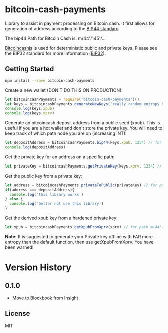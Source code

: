 bitcoin-cash-payments
=================

Library to assist in payment processing on Bitcoin cash. It first allows for generation
of address according to the [BIP44 standard](https://github.com/bitcoin/bips/blob/master/bip-0044.mediawiki).

The bip44 Path for Bitcoin Cash is: m/44'/145'/...

[Bitcoincashjs](https://github.com/bitcoincashjs/bitcoincashjs) is used for  deterministic public and private keys.
Please see the BIP32 standard for more information ([BIP32](https://github.com/bitcoin/bips/blob/master/bip-0039.mediawiki)).

## Getting Started

```bash
npm install --save bitcoin-cash-payments
```

Create a new wallet (DON'T DO THIS ON PRODUCTION):
```js
let bitcoincashPayments = require('bitcoin-cash-payments')()
let keys = bitcoincashPayments.generateNewKeys('really random entropy here')
console.log(keys.xpub)
console.log(keys.xprv)
```

Generate an bitcoincash deposit address from a public seed (xpub).
This is useful if you are a hot wallet and don't store the private key. You will need
to keep track of which path node you are on (increasing INT):
```js
let depositAddress = bitcoincashPayments.bip44(keys.xpub, 1234) // for path m/44'/0'/0'/0/1234
console.log(depositAddress)
```

Get the private key for an address on a specific path:
```js
let privateKey = bitcoincashPayments.getPrivateKey(keys.xprv, 1234) // for path m/44'/0'/0'/0/1234
```

Get the public key from a private key:
```js
let address = bitcoincashPayments.privateToPublic(privateKey) // for path m/44'/0'/0'/0/1234
if(address === depositAddress){
  console.log('this library works')
} else {
  console.log('better not use this library')
}
```

Get the derived xpub key from a hardened private key:
```js
let xpub = bitcoincashPayments.getXpubFromXprv(xprv) // for path m/44'/0'/0'/0/1234
```

**Note:** It is suggested to generate your Private key offline with FAR more entropy than the default function, then use getXpubFromXprv.
You have been warned!

# Version History

## 0.1.0
- Move to Blockbook from Insight

## License

MIT
